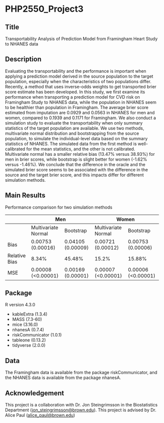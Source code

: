 # PHP2550_Project3

## Title

Transportability Analysis of Prediction Model from Framingham Heart Study to NHANES data 

## Description

Evaluating the transportability and the performance is important when applying a prediction model derived in the source population to the target population, especially when the characteristics of two populations differ. Recently, a method that uses inverse-odds weights to get transported brier score estimate has been developed. In this study, we first examine its performance when transporting a prediction model for CVD risk on Framingham Study to NHANES data, while the population in NHANES seem to be healthier than population in Framingham. The average brier score estimated from imputation are 0.0929 and 0.0563 in NHANES for men and women, compared to 0.1939 and 0.1171 for Framingham. We also conduct a simulation study to evaluate the transportability when only summary statistics of the target population are available. We use two methods, multivariate normal distribution and bootstrapping from the source population, to simulate the individual-level data based on the summary statistics of NHANES. The simulated data from the first method is well-calibrated for the mean statistics, and the other is not calibrated. Multivariate normal has a smaller relative bias (13.47% versus 38.93%) for men in brier scores, while bootstrap is slight better for women (-1.62% versus -1.46%). We conclude that the difference in the oracle and the simulated brier score seems to be associated with the difference in the source and the target brier score, and this impacts differ for different simulation methods.

## Main Results

Performance comparison for two simulation methods

<table class="tg">
<thead>
  <tr>
    <th class="tg-baqh"></th>
    <th class="tg-baqh" colspan="2">Men</th>
    <th class="tg-baqh" colspan="2">Women</th>
  </tr>
</thead>
<tbody>
  <tr>
    <td class="tg-baqh"></td>
    <td class="tg-baqh">Multivariate<br>Normal</td>
    <td class="tg-nrix">Bootstrap</td>
    <td class="tg-baqh">Multivariate<br>Normal</td>
    <td class="tg-nrix">Bootstrap</td>
  </tr>
  <tr>
    <td class="tg-baqh">Bias</td>
    <td class="tg-baqh">0.00753 (0.00016)<br></td>
    <td class="tg-baqh">0.04105 (0.00009)</td>
    <td class="tg-baqh">0.00721 (0.00012) </td>
    <td class="tg-baqh">0.00753 (0.00006)</td>
  </tr>
  <tr>
    <td class="tg-baqh">Relative Bias</td>
    <td class="tg-baqh">8.34%</td>
    <td class="tg-baqh">45.48%</td>
    <td class="tg-baqh">15.2%</td>
    <td class="tg-baqh">15.88%</td>
  </tr>
  <tr>
    <td class="tg-baqh">MSE</td>
    <td class="tg-baqh">0.00008 (&lt;0.00001)</td>
    <td class="tg-baqh">0.00169 (0.00001)</td>
    <td class="tg-baqh">0.00007 (&lt;0.00001)</td>
    <td class="tg-baqh">0.00006 (&lt;0.00001)</td>
  </tr>
</tbody>
</table>

## Package

R version 4.3.0

* kableExtra (1.3.4)
* MASS (7.3-60)
* mice (3.16.0)
* nhanesA (0.7.4)
* riskCommunicator (1.0.1)
* tableone (0.13.2)
* tidyverse (2.0.0)

## Data

The Framingham data is available from the package riskCommunicator, and the NHANES data is available from the package nhanesA.

## Acknowledgement

This project is a collaboration with Dr. Jon Steingrimsson in the Biostatistics Department (jon_steingrimsson@brown.edu). This project is advised by Dr. Alice Paul (alice_paul@brown.edu)